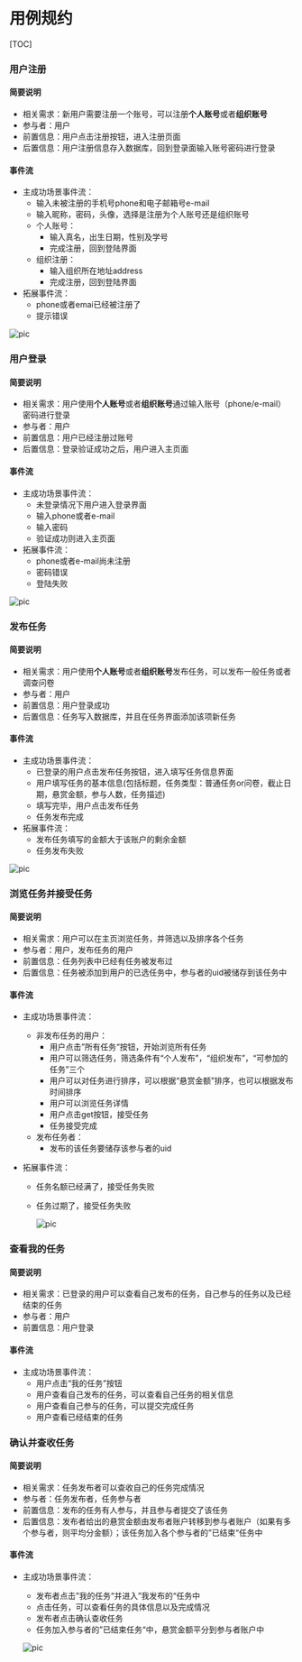 #  用例规约

[TOC]

### 用户注册

#### 简要说明  

- 相关需求：新用户需要注册一个账号，可以注册**个人账号**或者**组织账号**
- 参与者：用户
- 前置信息：用户点击注册按钮，进入注册页面
- 后置信息：用户注册信息存入数据库，回到登录面输入账号密码进行登录

#### 事件流

- 主成功场景事件流：
  - 输入未被注册的手机号phone和电子邮箱号e-mail
  - 输入昵称，密码，头像，选择是注册为个人账号还是组织账号
  - 个人账号：
    - 输入真名，出生日期，性别及学号
    - 完成注册，回到登陆界面
  - 组织注册：
    - 输入组织所在地址address
    - 完成注册，回到登陆界面
- 拓展事件流：
  - phone或者emai已经被注册了
  - 提示错误

![pic](pics/01.png)

### 用户登录  

#### 简要说明  

- 相关需求：用户使用**个人账号**或者**组织账号**通过输入账号（phone/e-mail）密码进行登录
- 参与者：用户
- 前置信息：用户已经注册过账号
- 后置信息：登录验证成功之后，用户进入主页面

#### 事件流  

- 主成功场景事件流：
  - 未登录情况下用户进入登录界面
  - 输入phone或者e-mail
  - 输入密码
  - 验证成功则进入主页面
- 拓展事件流：
  - phone或者e-mail尚未注册
  - 密码错误
  - 登陆失败

![pic](pics/02.png)

### 发布任务  

#### 简要说明  

- 相关需求：用户使用**个人账号**或者**组织账号**发布任务，可以发布一般任务或者调查问卷
- 参与者：用户
- 前置信息：用户登录成功
- 后置信息：任务写入数据库，并且在任务界面添加该项新任务

#### 事件流  

- 主成功场景事件流：
  - 已登录的用户点击发布任务按钮，进入填写任务信息界面
  - 用户填写任务的基本信息(包括标题，任务类型：普通任务or问卷，截止日期，悬赏金额，参与人数，任务描述)
  - 填写完毕，用户点击发布任务
  - 任务发布完成
- 拓展事件流：
  - 发布任务填写的金额大于该账户的剩余金额
  - 任务发布失败

![pic](pics/03.png)

### 浏览任务并接受任务

#### 简要说明  

- 相关需求：用户可以在主页浏览任务，并筛选以及排序各个任务
- 参与者：用户，发布任务的用户
- 前置信息：任务列表中已经有任务被发布过
- 后置信息：任务被添加到用户的已选任务中，参与者的uid被储存到该任务中

#### 事件流  

- 主成功场景事件流：

  - 非发布任务的用户：	
    - 用户点击”所有任务“按钮，开始浏览所有任务
    - 用户可以筛选任务，筛选条件有“个人发布”，“组织发布”，“可参加的任务”三个
    - 用户可以对任务进行排序，可以根据“悬赏金额”排序，也可以根据发布时间排序
    - 用户可以浏览任务详情
    - 用户点击get按钮，接受任务
    - 任务接受完成
  - 发布任务者：
    - 发布的该任务要储存该参与者的uid

- 拓展事件流：

  - 任务名额已经满了，接受任务失败

  - 任务过期了，接受任务失败

    ![pic](pics/04.png)

### 查看我的任务  

#### 简要说明  

- 相关需求：已登录的用户可以查看自己发布的任务，自己参与的任务以及已经结束的任务
- 参与者：用户
- 前置信息：用户登录

#### 事件流

- 主成功场景事件流：
  - 用户点击“我的任务”按钮
  - 用户查看自己发布的任务，可以查看自己任务的相关信息
  - 用户查看自己参与的任务，可以提交完成任务
  - 用户查看已经结束的任务

### 确认并查收任务  

#### 简要说明  

- 相关需求：任务发布者可以查收自己的任务完成情况
- 参与者：任务发布者，任务参与者
- 前置信息：发布的任务有人参与，并且参与者提交了该任务
- 后置信息：发布者给出的悬赏金额由发布者账户转移到参与者账户（如果有多个参与者，则平均分金额）；该任务加入各个参与者的”已结束“任务中

#### 事件流

- 主成功场景事件流：

  - 发布者点击”我的任务“并进入”我发布的“任务中
  - 点击任务，可以查看任务的具体信息以及完成情况
  - 发布者点击确认查收任务
  - 任务加入参与者的”已结束任务“中，悬赏金额平分到参与者账户中

  ![pic](pics/05.png)
